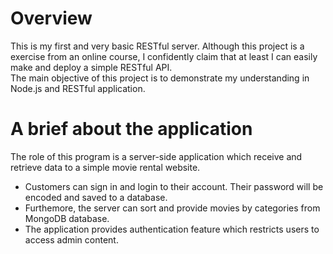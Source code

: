 # Overview
This is my first and very basic RESTful server. Although this project is a exercise from an online course, I confidently claim that at least I can easily make and deploy a simple RESTful API. </br >
The main objective of this project is to demonstrate my understanding in Node.js and RESTful application.

# A brief about the application
The role of this program is a server-side application which receive and retrieve data to a simple movie rental website. </br >
- Customers can sign in and login to their account. Their password will be encoded and saved to a database.
- Furthemore, the server can sort and provide movies by categories from MongoDB database.
- The application provides authentication feature which restricts users to access admin content.
